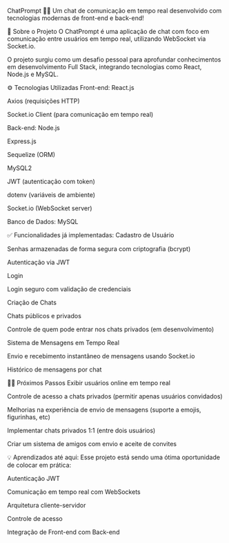 ChatPrompt 💬🚀
Um chat de comunicação em tempo real desenvolvido com tecnologias modernas de front-end e back-end!

📌 Sobre o Projeto
O ChatPrompt é uma aplicação de chat com foco em comunicação entre usuários em tempo real, utilizando WebSocket via Socket.io.

O projeto surgiu como um desafio pessoal para aprofundar conhecimentos em desenvolvimento Full Stack, integrando tecnologias como React, Node.js e MySQL.

⚙️ Tecnologias Utilizadas
Front-end:
React.js

Axios (requisições HTTP)

Socket.io Client (para comunicação em tempo real)

Back-end:
Node.js

Express.js

Sequelize (ORM)

MySQL2

JWT (autenticação com token)

dotenv (variáveis de ambiente)

Socket.io (WebSocket server)

Banco de Dados:
MySQL

✅ Funcionalidades já implementadas:
Cadastro de Usuário

Senhas armazenadas de forma segura com criptografia (bcrypt)

Autenticação via JWT

Login

Login seguro com validação de credenciais

Criação de Chats

Chats públicos e privados

Controle de quem pode entrar nos chats privados (em desenvolvimento)

Sistema de Mensagens em Tempo Real

Envio e recebimento instantâneo de mensagens usando Socket.io

Histórico de mensagens por chat

👨‍💻 Próximos Passos
Exibir usuários online em tempo real

Controle de acesso a chats privados (permitir apenas usuários convidados)

Melhorias na experiência de envio de mensagens (suporte a emojis, figurinhas, etc)

Implementar chats privados 1:1 (entre dois usuários)

Criar um sistema de amigos com envio e aceite de convites 

💡 Aprendizados até aqui:
Esse projeto está sendo uma ótima oportunidade de colocar em prática:

Autenticação JWT

Comunicação em tempo real com WebSockets

Arquitetura cliente-servidor

Controle de acesso

Integração de Front-end com Back-end
